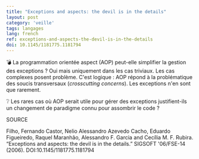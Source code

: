 ```yaml
---
title: "Exceptions and aspects: the devil is in the details"
layout: post
category: 'veille'
tags: langages
lang: french
ref: exceptions-and-aspects-the-devil-is-in-the-details
doi: 10.1145/1181775.1181794
---
```


💣 La programmation orientée aspect (AOP) peut-elle simplifier la gestion des exceptions ? Oui mais uniquement dans les cas triviaux. Les cas complexes posent problème. C'est logique : AOP répond à la problématique des soucis transversaux (*crosscutting concerns*). Les exceptions n'en sont que rarement.

❔ Les rares cas où AOP serait utile pour gérer des exceptions justifient-ils un changement de paradigme connu pour assombrir le code ?

SOURCE

Filho, Fernando Castor, Nelio Alessandro Azevedo Cacho, Eduardo Figueiredo, Raquel Maranhão, Alessandro F. Garcia and Cecília M. F. Rubira. “Exceptions and aspects: the devil is in the details.” SIGSOFT '06/FSE-14 (2006). DOI:10.1145/1181775.1181794